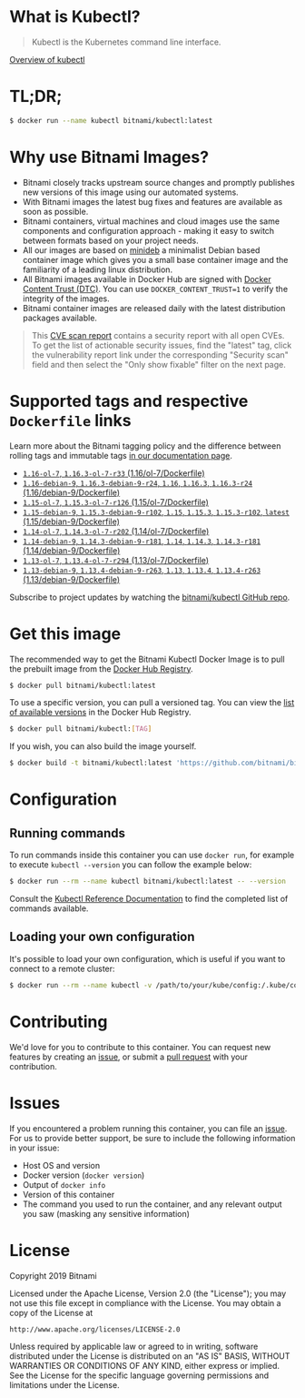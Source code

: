 
# What is Kubectl?

> Kubectl is the Kubernetes command line interface.

[Overview of kubectl](https://kubernetes.io/docs/reference/kubectl/overview/)

# TL;DR;

```bash
$ docker run --name kubectl bitnami/kubectl:latest
```

# Why use Bitnami Images?

* Bitnami closely tracks upstream source changes and promptly publishes new versions of this image using our automated systems.
* With Bitnami images the latest bug fixes and features are available as soon as possible.
* Bitnami containers, virtual machines and cloud images use the same components and configuration approach - making it easy to switch between formats based on your project needs.
* All our images are based on [minideb](https://github.com/bitnami/minideb) a minimalist Debian based container image which gives you a small base container image and the familiarity of a leading linux distribution.
* All Bitnami images available in Docker Hub are signed with [Docker Content Trust (DTC)](https://docs.docker.com/engine/security/trust/content_trust/). You can use `DOCKER_CONTENT_TRUST=1` to verify the integrity of the images.
* Bitnami container images are released daily with the latest distribution packages available.


> This [CVE scan report](https://quay.io/repository/bitnami/kubectl?tab=tags) contains a security report with all open CVEs. To get the list of actionable security issues, find the "latest" tag, click the vulnerability report link under the corresponding "Security scan" field and then select the "Only show fixable" filter on the next page.

# Supported tags and respective `Dockerfile` links

Learn more about the Bitnami tagging policy and the difference between rolling tags and immutable tags [in our documentation page](https://docs.bitnami.com/containers/how-to/understand-rolling-tags-containers/).


* [`1.16-ol-7`, `1.16.3-ol-7-r33` (1.16/ol-7/Dockerfile)](https://github.com/bitnami/bitnami-docker-kubectl/blob/1.16.3-ol-7-r33/1.16/ol-7/Dockerfile)
* [`1.16-debian-9`, `1.16.3-debian-9-r24`, `1.16`, `1.16.3`, `1.16.3-r24` (1.16/debian-9/Dockerfile)](https://github.com/bitnami/bitnami-docker-kubectl/blob/1.16.3-debian-9-r24/1.16/debian-9/Dockerfile)
* [`1.15-ol-7`, `1.15.3-ol-7-r126` (1.15/ol-7/Dockerfile)](https://github.com/bitnami/bitnami-docker-kubectl/blob/1.15.3-ol-7-r126/1.15/ol-7/Dockerfile)
* [`1.15-debian-9`, `1.15.3-debian-9-r102`, `1.15`, `1.15.3`, `1.15.3-r102`, `latest` (1.15/debian-9/Dockerfile)](https://github.com/bitnami/bitnami-docker-kubectl/blob/1.15.3-debian-9-r102/1.15/debian-9/Dockerfile)
* [`1.14-ol-7`, `1.14.3-ol-7-r202` (1.14/ol-7/Dockerfile)](https://github.com/bitnami/bitnami-docker-kubectl/blob/1.14.3-ol-7-r202/1.14/ol-7/Dockerfile)
* [`1.14-debian-9`, `1.14.3-debian-9-r181`, `1.14`, `1.14.3`, `1.14.3-r181` (1.14/debian-9/Dockerfile)](https://github.com/bitnami/bitnami-docker-kubectl/blob/1.14.3-debian-9-r181/1.14/debian-9/Dockerfile)
* [`1.13-ol-7`, `1.13.4-ol-7-r294` (1.13/ol-7/Dockerfile)](https://github.com/bitnami/bitnami-docker-kubectl/blob/1.13.4-ol-7-r294/1.13/ol-7/Dockerfile)
* [`1.13-debian-9`, `1.13.4-debian-9-r263`, `1.13`, `1.13.4`, `1.13.4-r263` (1.13/debian-9/Dockerfile)](https://github.com/bitnami/bitnami-docker-kubectl/blob/1.13.4-debian-9-r263/1.13/debian-9/Dockerfile)

Subscribe to project updates by watching the [bitnami/kubectl GitHub repo](https://github.com/bitnami/bitnami-docker-kubectl).

# Get this image

The recommended way to get the Bitnami Kubectl Docker Image is to pull the prebuilt image from the [Docker Hub Registry](https://hub.docker.com/r/bitnami/kubectl).

```bash
$ docker pull bitnami/kubectl:latest
```

To use a specific version, you can pull a versioned tag. You can view the [list of available versions](https://hub.docker.com/r/bitnami/kubectl/tags/) in the Docker Hub Registry.

```bash
$ docker pull bitnami/kubectl:[TAG]
```

If you wish, you can also build the image yourself.

```bash
$ docker build -t bitnami/kubectl:latest 'https://github.com/bitnami/bitnami-docker-kubectl.git#master:1.15/debian-9'
```

# Configuration

## Running commands

To run commands inside this container you can use `docker run`, for example to execute `kubectl --version` you can follow the example below:

```bash
$ docker run --rm --name kubectl bitnami/kubectl:latest -- --version
```

Consult the [Kubectl Reference Documentation](https://kubernetes.io/docs/reference/generated/kubectl/kubectl-commands) to find the completed list of commands available.

## Loading your own configuration

It's possible to load your own configuration, which is useful if you want to connect to a remote cluster:

```bash
$ docker run --rm --name kubectl -v /path/to/your/kube/config:/.kube/config bitnami/kubectl:latest
```

# Contributing

We'd love for you to contribute to this container. You can request new features by creating an [issue](https://github.com/bitnami/bitnami-docker-kubectl/issues), or submit a [pull request](https://github.com/bitnami/bitnami-docker-kubectl/pulls) with your contribution.

# Issues

If you encountered a problem running this container, you can file an [issue](https://github.com/bitnami/bitnami-docker-kubectl/issues). For us to provide better support, be sure to include the following information in your issue:

- Host OS and version
- Docker version (`docker version`)
- Output of `docker info`
- Version of this container
- The command you used to run the container, and any relevant output you saw (masking any sensitive information)

# License

Copyright 2019 Bitnami

Licensed under the Apache License, Version 2.0 (the "License");
you may not use this file except in compliance with the License.
You may obtain a copy of the License at

    http://www.apache.org/licenses/LICENSE-2.0

Unless required by applicable law or agreed to in writing, software
distributed under the License is distributed on an "AS IS" BASIS,
WITHOUT WARRANTIES OR CONDITIONS OF ANY KIND, either express or implied.
See the License for the specific language governing permissions and
limitations under the License.
